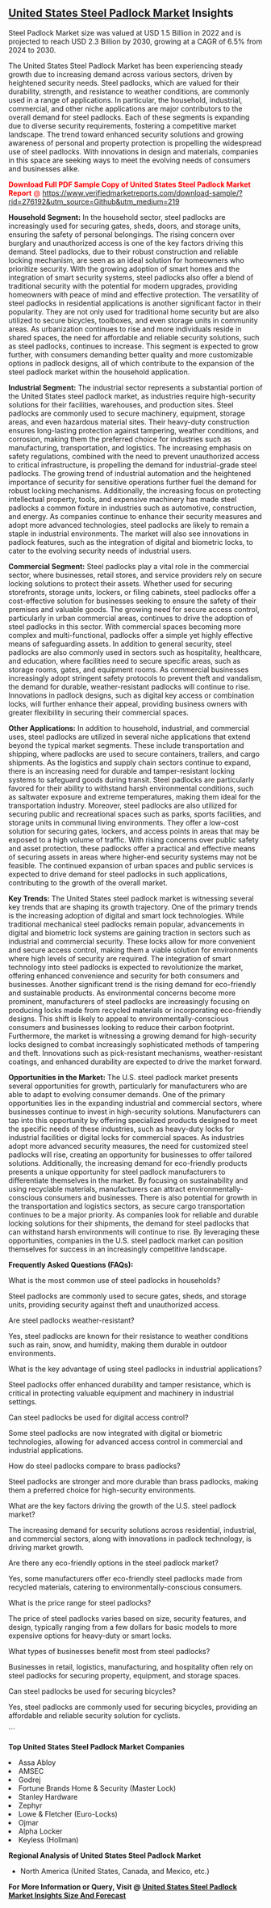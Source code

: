 <h2><a href="https://www.verifiedmarketreports.com/download-sample/?rid=276192&amp;utm_source=Github&amp;utm_medium=219" target="_blank">United States Steel Padlock Market</a> Insights</h2><p>Steel Padlock Market size was valued at USD 1.5 Billion in 2022 and is projected to reach USD 2.3 Billion by 2030, growing at a CAGR of 6.5% from 2024 to 2030.</p><p> <p>The United States Steel Padlock Market has been experiencing steady growth due to increasing demand across various sectors, driven by heightened security needs. Steel padlocks, which are valued for their durability, strength, and resistance to weather conditions, are commonly used in a range of applications. In particular, the household, industrial, commercial, and other niche applications are major contributors to the overall demand for steel padlocks. Each of these segments is expanding due to diverse security requirements, fostering a competitive market landscape. The trend toward enhanced security solutions and growing awareness of personal and property protection is propelling the widespread use of steel padlocks. With innovations in design and materials, companies in this space are seeking ways to meet the evolving needs of consumers and businesses alike. <p><span class=""><span style="color: #ff0000;"><strong>Download Full PDF Sample Copy of United States Steel Padlock Market Report</strong> @ </span><a href="https://www.verifiedmarketreports.com/download-sample/?rid=276192&amp;utm_source=Github&amp;utm_medium=219" target="_blank">https://www.verifiedmarketreports.com/download-sample/?rid=276192&amp;utm_source=Github&amp;utm_medium=219</a></span></p></p> <p><strong>Household Segment:</strong> In the household sector, steel padlocks are increasingly used for securing gates, sheds, doors, and storage units, ensuring the safety of personal belongings. The rising concern over burglary and unauthorized access is one of the key factors driving this demand. Steel padlocks, due to their robust construction and reliable locking mechanism, are seen as an ideal solution for homeowners who prioritize security. With the growing adoption of smart homes and the integration of smart security systems, steel padlocks also offer a blend of traditional security with the potential for modern upgrades, providing homeowners with peace of mind and effective protection. The versatility of steel padlocks in residential applications is another significant factor in their popularity. They are not only used for traditional home security but are also utilized to secure bicycles, toolboxes, and even storage units in community areas. As urbanization continues to rise and more individuals reside in shared spaces, the need for affordable and reliable security solutions, such as steel padlocks, continues to increase. This segment is expected to grow further, with consumers demanding better quality and more customizable options in padlock designs, all of which contribute to the expansion of the steel padlock market within the household application. <p><strong>Industrial Segment:</strong> The industrial sector represents a substantial portion of the United States steel padlock market, as industries require high-security solutions for their facilities, warehouses, and production sites. Steel padlocks are commonly used to secure machinery, equipment, storage areas, and even hazardous material sites. Their heavy-duty construction ensures long-lasting protection against tampering, weather conditions, and corrosion, making them the preferred choice for industries such as manufacturing, transportation, and logistics. The increasing emphasis on safety regulations, combined with the need to prevent unauthorized access to critical infrastructure, is propelling the demand for industrial-grade steel padlocks. The growing trend of industrial automation and the heightened importance of security for sensitive operations further fuel the demand for robust locking mechanisms. Additionally, the increasing focus on protecting intellectual property, tools, and expensive machinery has made steel padlocks a common fixture in industries such as automotive, construction, and energy. As companies continue to enhance their security measures and adopt more advanced technologies, steel padlocks are likely to remain a staple in industrial environments. The market will also see innovations in padlock features, such as the integration of digital and biometric locks, to cater to the evolving security needs of industrial users. <p><strong>Commercial Segment:</strong> Steel padlocks play a vital role in the commercial sector, where businesses, retail stores, and service providers rely on secure locking solutions to protect their assets. Whether used for securing storefronts, storage units, lockers, or filing cabinets, steel padlocks offer a cost-effective solution for businesses seeking to ensure the safety of their premises and valuable goods. The growing need for secure access control, particularly in urban commercial areas, continues to drive the adoption of steel padlocks in this sector. With commercial spaces becoming more complex and multi-functional, padlocks offer a simple yet highly effective means of safeguarding assets. In addition to general security, steel padlocks are also commonly used in sectors such as hospitality, healthcare, and education, where facilities need to secure specific areas, such as storage rooms, gates, and equipment rooms. As commercial businesses increasingly adopt stringent safety protocols to prevent theft and vandalism, the demand for durable, weather-resistant padlocks will continue to rise. Innovations in padlock designs, such as digital key access or combination locks, will further enhance their appeal, providing business owners with greater flexibility in securing their commercial spaces. <p><strong>Other Applications:</strong> In addition to household, industrial, and commercial uses, steel padlocks are utilized in several niche applications that extend beyond the typical market segments. These include transportation and shipping, where padlocks are used to secure containers, trailers, and cargo shipments. As the logistics and supply chain sectors continue to expand, there is an increasing need for durable and tamper-resistant locking systems to safeguard goods during transit. Steel padlocks are particularly favored for their ability to withstand harsh environmental conditions, such as saltwater exposure and extreme temperatures, making them ideal for the transportation industry. Moreover, steel padlocks are also utilized for securing public and recreational spaces such as parks, sports facilities, and storage units in communal living environments. They offer a low-cost solution for securing gates, lockers, and access points in areas that may be exposed to a high volume of traffic. With rising concerns over public safety and asset protection, these padlocks offer a practical and effective means of securing assets in areas where higher-end security systems may not be feasible. The continued expansion of urban spaces and public services is expected to drive demand for steel padlocks in such applications, contributing to the growth of the overall market. <p><strong>Key Trends:</strong> The United States steel padlock market is witnessing several key trends that are shaping its growth trajectory. One of the primary trends is the increasing adoption of digital and smart lock technologies. While traditional mechanical steel padlocks remain popular, advancements in digital and biometric lock systems are gaining traction in sectors such as industrial and commercial security. These locks allow for more convenient and secure access control, making them a viable solution for environments where high levels of security are required. The integration of smart technology into steel padlocks is expected to revolutionize the market, offering enhanced convenience and security for both consumers and businesses. Another significant trend is the rising demand for eco-friendly and sustainable products. As environmental concerns become more prominent, manufacturers of steel padlocks are increasingly focusing on producing locks made from recycled materials or incorporating eco-friendly designs. This shift is likely to appeal to environmentally-conscious consumers and businesses looking to reduce their carbon footprint. Furthermore, the market is witnessing a growing demand for high-security locks designed to combat increasingly sophisticated methods of tampering and theft. Innovations such as pick-resistant mechanisms, weather-resistant coatings, and enhanced durability are expected to drive the market forward. <p><strong>Opportunities in the Market:</strong> The U.S. steel padlock market presents several opportunities for growth, particularly for manufacturers who are able to adapt to evolving consumer demands. One of the primary opportunities lies in the expanding industrial and commercial sectors, where businesses continue to invest in high-security solutions. Manufacturers can tap into this opportunity by offering specialized products designed to meet the specific needs of these industries, such as heavy-duty locks for industrial facilities or digital locks for commercial spaces. As industries adopt more advanced security measures, the need for customized steel padlocks will rise, creating an opportunity for businesses to offer tailored solutions. Additionally, the increasing demand for eco-friendly products presents a unique opportunity for steel padlock manufacturers to differentiate themselves in the market. By focusing on sustainability and using recyclable materials, manufacturers can attract environmentally-conscious consumers and businesses. There is also potential for growth in the transportation and logistics sectors, as secure cargo transportation continues to be a major priority. As companies look for reliable and durable locking solutions for their shipments, the demand for steel padlocks that can withstand harsh environments will continue to rise. By leveraging these opportunities, companies in the U.S. steel padlock market can position themselves for success in an increasingly competitive landscape. <p><strong>Frequently Asked Questions (FAQs):</strong></p> <p>What is the most common use of steel padlocks in households?</p> <p>Steel padlocks are commonly used to secure gates, sheds, and storage units, providing security against theft and unauthorized access.</p> <p>Are steel padlocks weather-resistant?</p> <p>Yes, steel padlocks are known for their resistance to weather conditions such as rain, snow, and humidity, making them durable in outdoor environments.</p> <p>What is the key advantage of using steel padlocks in industrial applications?</p> <p>Steel padlocks offer enhanced durability and tamper resistance, which is critical in protecting valuable equipment and machinery in industrial settings.</p> <p>Can steel padlocks be used for digital access control?</p> <p>Some steel padlocks are now integrated with digital or biometric technologies, allowing for advanced access control in commercial and industrial applications.</p> <p>How do steel padlocks compare to brass padlocks?</p> <p>Steel padlocks are stronger and more durable than brass padlocks, making them a preferred choice for high-security environments.</p> <p>What are the key factors driving the growth of the U.S. steel padlock market?</p> <p>The increasing demand for security solutions across residential, industrial, and commercial sectors, along with innovations in padlock technology, is driving market growth.</p> <p>Are there any eco-friendly options in the steel padlock market?</p> <p>Yes, some manufacturers offer eco-friendly steel padlocks made from recycled materials, catering to environmentally-conscious consumers.</p> <p>What is the price range for steel padlocks?</p> <p>The price of steel padlocks varies based on size, security features, and design, typically ranging from a few dollars for basic models to more expensive options for heavy-duty or smart locks.</p> <p>What types of businesses benefit most from steel padlocks?</p> <p>Businesses in retail, logistics, manufacturing, and hospitality often rely on steel padlocks for securing property, equipment, and storage spaces.</p> <p>Can steel padlocks be used for securing bicycles?</p> <p>Yes, steel padlocks are commonly used for securing bicycles, providing an affordable and reliable security solution for cyclists.</p> ```</p><p><strong>Top United States Steel Padlock Market Companies</strong></p><div data-test-id=""><p><li>Assa Abloy</li><li> AMSEC</li><li> Godrej</li><li> Fortune Brands Home & Security (Master Lock)</li><li> Stanley Hardware</li><li> Zephyr</li><li> Lowe & Fletcher (Euro-Locks)</li><li> Ojmar</li><li> Alpha Locker</li><li> Keyless (Hollman)</li></p><div><strong>Regional Analysis of&nbsp;United States Steel Padlock Market</strong></div><ul><li dir="ltr"><p dir="ltr">North America&nbsp;(United States, Canada, and Mexico, etc.)</p></li></ul><p><strong>For More Information or Query, Visit @&nbsp;</strong><strong><a href="https://www.verifiedmarketreports.com/product/steel-padlock-market/?utm_source=Github&amp;utm_medium=219" target="_blank">United States Steel Padlock Market Insights Size And Forecast</a></strong></p></div>

